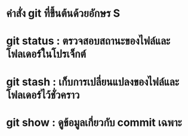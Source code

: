# คำสั่ง git ที่ขึ้นต้นด้วยอักษร S
# git status : ตรวจสอบสถานะของไฟล์และโฟลเดอร์ในโปรเจ็กต์
# git stash : เก็บการเปลี่ยนแปลงของไฟล์และโฟลเดอร์ไว้ชั่วคราว
# git show : ดูข้อมูลเกี่ยวกับ commit เฉพาะ
